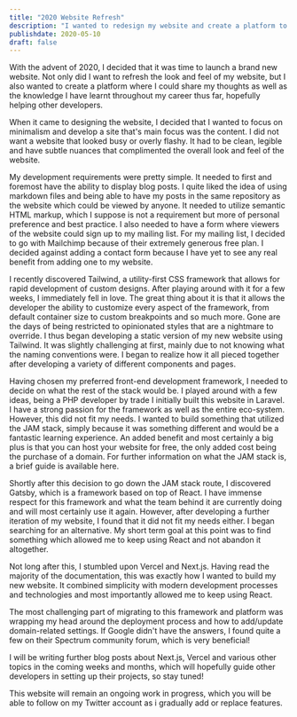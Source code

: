 ```yaml
---
title: "2020 Website Refresh"
description: "I wanted to redesign my website and create a platform to share the knowledge I learn throughout my career."
publishdate: 2020-05-10
draft: false
---
```


With the advent of 2020, I decided that it was time to launch a brand new website. Not only did I want to refresh the look and feel of my website, but I also wanted to create a platform where I could share my thoughts as well as the knowledge I have learnt throughout my career thus far, hopefully helping other developers.

When it came to designing the website, I decided that I wanted to focus on minimalism and develop a site that's main focus was the content. I did not want a website that looked busy or overly flashy. It had to be clean, legible and have subtle nuances that complimented the overall look and feel of the website.

My development requirements were pretty simple. It needed to first and foremost have the ability to display blog posts. I quite liked the idea of using markdown files and being able to have my posts in the same repository as the website which could be viewed by anyone. It needed to utilize semantic HTML markup, which I suppose is not a requirement but more of personal preference and best practice. I also needed to have a form where viewers of the website could sign up to my mailing list. For my mailing list, I decided to go with Mailchimp because of their extremely generous free plan. I decided against adding a contact form because I have yet to see any real benefit from adding one to my website.

I recently discovered Tailwind, a utility-first CSS framework that allows for rapid development of custom designs. After playing around with it for a few weeks, I immediately fell in love. The great thing about it is that it allows the developer the ability to customize every aspect of the framework, from default container size to custom breakpoints and so much more. Gone are the days of being restricted to opinionated styles that are a nightmare to override. I thus began developing a static version of my new website using Tailwind. It was slightly challenging at first, mainly due to not knowing what the naming conventions were. I began to realize how it all pieced together after developing a variety of different components and pages.

Having chosen my preferred front-end development framework, I needed to decide on what the rest of the stack would be. I played around with a few ideas, being a PHP developer by trade I initially built this website in Laravel. I have a strong passion for the framework as well as the entire eco-system. However, this did not fit my needs. I wanted to build something that utilized the JAM stack, simply because it was something different and would be a fantastic learning experience. An added benefit and most certainly a big plus is that you can host your website for free, the only added cost being the purchase of a domain. For further information on what the JAM stack is, a brief guide is available here.

Shortly after this decision to go down the JAM stack route, I discovered Gatsby, which is a framework based on top of React. I have immense respect for this framework and what the team behind it are currently doing and will most certainly use it again. However, after developing a further iteration of my website, I found that it did not fit my needs either. I began searching for an alternative. My short term goal at this point was to find something which allowed me to keep using React and not abandon it altogether.

Not long after this, I stumbled upon Vercel and Next.js. Having read the majority of the documentation, this was exactly how I wanted to build my new website. It combined simplicity with modern development processes and technologies and most importantly allowed me to keep using React.

The most challenging part of migrating to this framework and platform was wrapping my head around the deployment process and how to add/update domain-related settings. If Google didn't have the answers, I found quite a few on their Spectrum community forum, which is very beneficial!

I will be writing further blog posts about Next.js, Vercel and various other topics in the coming weeks and months, which will hopefully guide other developers in setting up their projects, so stay tuned!

This website will remain an ongoing work in progress, which you will be able to follow on my Twitter account as i gradually add or replace features.

